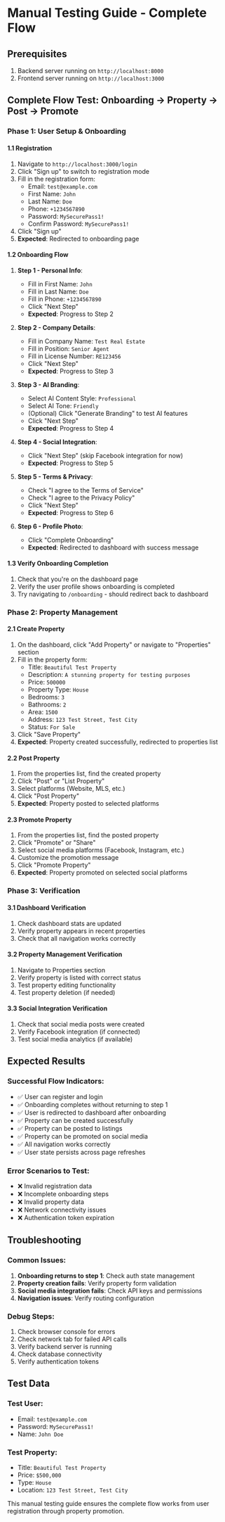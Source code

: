 # Manual Testing Guide - Complete Flow

## Prerequisites
1. Backend server running on `http://localhost:8000`
2. Frontend server running on `http://localhost:3000`

## Complete Flow Test: Onboarding → Property → Post → Promote

### Phase 1: User Setup & Onboarding

#### 1.1 Registration
1. Navigate to `http://localhost:3000/login`
2. Click "Sign up" to switch to registration mode
3. Fill in the registration form:
   - Email: `test@example.com`
   - First Name: `John`
   - Last Name: `Doe`
   - Phone: `+1234567890`
   - Password: `MySecurePass1!`
   - Confirm Password: `MySecurePass1!`
4. Click "Sign up"
5. **Expected**: Redirected to onboarding page

#### 1.2 Onboarding Flow
1. **Step 1 - Personal Info**:
   - Fill in First Name: `John`
   - Fill in Last Name: `Doe`
   - Fill in Phone: `+1234567890`
   - Click "Next Step"
   - **Expected**: Progress to Step 2

2. **Step 2 - Company Details**:
   - Fill in Company Name: `Test Real Estate`
   - Fill in Position: `Senior Agent`
   - Fill in License Number: `RE123456`
   - Click "Next Step"
   - **Expected**: Progress to Step 3

3. **Step 3 - AI Branding**:
   - Select AI Content Style: `Professional`
   - Select AI Tone: `Friendly`
   - (Optional) Click "Generate Branding" to test AI features
   - Click "Next Step"
   - **Expected**: Progress to Step 4

4. **Step 4 - Social Integration**:
   - Click "Next Step" (skip Facebook integration for now)
   - **Expected**: Progress to Step 5

5. **Step 5 - Terms & Privacy**:
   - Check "I agree to the Terms of Service"
   - Check "I agree to the Privacy Policy"
   - Click "Next Step"
   - **Expected**: Progress to Step 6

6. **Step 6 - Profile Photo**:
   - Click "Complete Onboarding"
   - **Expected**: Redirected to dashboard with success message

#### 1.3 Verify Onboarding Completion
1. Check that you're on the dashboard page
2. Verify the user profile shows onboarding is completed
3. Try navigating to `/onboarding` - should redirect back to dashboard

### Phase 2: Property Management

#### 2.1 Create Property
1. On the dashboard, click "Add Property" or navigate to "Properties" section
2. Fill in the property form:
   - Title: `Beautiful Test Property`
   - Description: `A stunning property for testing purposes`
   - Price: `500000`
   - Property Type: `House`
   - Bedrooms: `3`
   - Bathrooms: `2`
   - Area: `1500`
   - Address: `123 Test Street, Test City`
   - Status: `For Sale`
3. Click "Save Property"
4. **Expected**: Property created successfully, redirected to properties list

#### 2.2 Post Property
1. From the properties list, find the created property
2. Click "Post" or "List Property"
3. Select platforms (Website, MLS, etc.)
4. Click "Post Property"
5. **Expected**: Property posted to selected platforms

#### 2.3 Promote Property
1. From the properties list, find the posted property
2. Click "Promote" or "Share"
3. Select social media platforms (Facebook, Instagram, etc.)
4. Customize the promotion message
5. Click "Promote Property"
6. **Expected**: Property promoted on selected social platforms

### Phase 3: Verification

#### 3.1 Dashboard Verification
1. Check dashboard stats are updated
2. Verify property appears in recent properties
3. Check that all navigation works correctly

#### 3.2 Property Management Verification
1. Navigate to Properties section
2. Verify property is listed with correct status
3. Test property editing functionality
4. Test property deletion (if needed)

#### 3.3 Social Integration Verification
1. Check that social media posts were created
2. Verify Facebook integration (if connected)
3. Test social media analytics (if available)

## Expected Results

### Successful Flow Indicators:
- ✅ User can register and login
- ✅ Onboarding completes without returning to step 1
- ✅ User is redirected to dashboard after onboarding
- ✅ Property can be created successfully
- ✅ Property can be posted to listings
- ✅ Property can be promoted on social media
- ✅ All navigation works correctly
- ✅ User state persists across page refreshes

### Error Scenarios to Test:
- ❌ Invalid registration data
- ❌ Incomplete onboarding steps
- ❌ Invalid property data
- ❌ Network connectivity issues
- ❌ Authentication token expiration

## Troubleshooting

### Common Issues:
1. **Onboarding returns to step 1**: Check auth state management
2. **Property creation fails**: Verify property form validation
3. **Social media integration fails**: Check API keys and permissions
4. **Navigation issues**: Verify routing configuration

### Debug Steps:
1. Check browser console for errors
2. Check network tab for failed API calls
3. Verify backend server is running
4. Check database connectivity
5. Verify authentication tokens

## Test Data

### Test User:
- Email: `test@example.com`
- Password: `MySecurePass1!`
- Name: `John Doe`

### Test Property:
- Title: `Beautiful Test Property`
- Price: `$500,000`
- Type: `House`
- Location: `123 Test Street, Test City`

This manual testing guide ensures the complete flow works from user registration through property promotion.